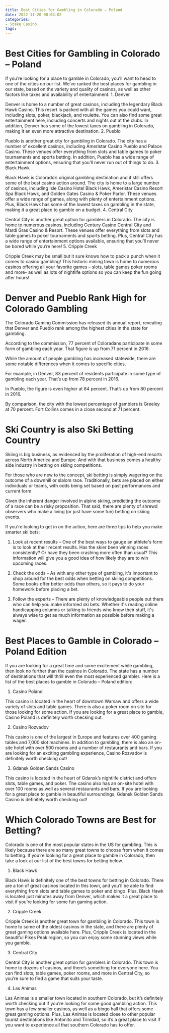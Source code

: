 ```yaml
---
title: Best Cities for Gambling in Colorado – Poland
date: 2022-11-20 08:04:02
categories:
- Stake Casino
tags:
---
```



#  Best Cities for Gambling in Colorado – Poland

If you’re looking for a place to gamble in Colorado, you’ll want to head to one of the cities on our list. We’ve ranked the best places for gambling in our state, based on the variety and quality of casinos, as well as other factors like taxes and availability of entertainment. 1. Denver

Denver is home to a number of great casinos, including the legendary Black Hawk Casino. This resort is packed with all the games you could want, including slots, poker, blackjack, and roulette. You can also find some great entertainment here, including concerts and nights out at the clubs. In addition, Denver has some of the lowest taxes on gambling in Colorado, making it an even more attractive destination. 2. Pueblo

Pueblo is another great city for gambling in Colorado. The city has a number of excellent casinos, including Ameristar Casino Pueblo and Palace Casino. These venues offer everything from slots and table games to poker tournaments and sports betting. In addition, Pueblo has a wide range of entertainment options, ensuring that you’ll never run out of things to do. 3. Black Hawk

Black Hawk is Colorado’s original gambling destination and it still offers some of the best casino action around. The city is home to a large number of casinos, including Isle Casino Hotel Black Hawk, Ameristar Casino Resort Spa Black Hawk, and Golden Gates Casino & Poker Parlor. These venues offer a wide range of games, along with plenty of entertainment options. Plus, Black Hawk has some of the lowest taxes on gambling in the state, making it a great place to gamble on a budget. 4. Central City

Central City is another great option for gamblers in Colorado. The city is home to numerous casinos, including Century Casino Central City and Mardi Gras Casino & Resort. These venues offer everything from slots and table games to poker tournaments and sports betting. Plus, Central City has a wide range of entertainment options available, ensuring that you’ll never be bored while you’re here! 5. Cripple Creek

Cripple Creek may be small but it sure knows how to pack a punch when it comes to casino gambling! This historic mining town is home to numerous casinos offering all your favorite games – slots, table games poker rooms and more- as well as lots of nightlife options so you can keep the fun going after hours!

#  Denver and Pueblo Rank High for Colorado Gambling

The Colorado Gaming Commission has released its annual report, revealing that
Denver and Pueblo rank among the highest cities in the state for gambling.

According to the commission, 77 percent of Coloradans participate in some form of gambling each year. That figure is up from 71 percent in 2016.

While the amount of people gambling has increased statewide, there are some notable differences when it comes to specific cities.

For example, in Denver, 83 percent of residents participate in some type of gambling each year. That’s up from 78 percent in 2016.

In Pueblo, the figure is even higher at 84 percent. That’s up from 80 percent in 2016.

By comparison, the city with the lowest percentage of gamblers is Greeley at 70 percent. Fort Collins comes in a close second at 71 percent.

#  Ski Country is also Ski Betting Country

 Skiing is big business, as evidenced by the proliferation of high-end resorts across North America and Europe. And with that business comes a healthy side industry in betting on skiing competitions.

For those who are new to the concept, ski betting is simply wagering on the outcome of a downhill or slalom race. Traditionally, bets are placed on either individuals or teams, with odds being set based on past performances and current form.

Given the inherent danger involved in alpine skiing, predicting the outcome of a race can be a risky proposition. That said, there are plenty of shrewd observers who make a living (or just have some fun) betting on skiing events.

If you're looking to get in on the action, here are three tips to help you make smarter ski bets:

1. Look at recent results – One of the best ways to gauge an athlete's form is to look at their recent results. Has the skier been winning races consistently? Or have they been crashing more often than usual? This information will give you a good idea of how likely they are to win upcoming races.

2. Check the odds – As with any other type of gambling, it's important to shop around for the best odds when betting on skiing competitions. Some books offer better odds than others, so it pays to do your homework before placing a bet.

3. Follow the experts – There are plenty of knowledgeable people out there who can help you make informed ski bets. Whether it's reading online handicapping columns or talking to friends who know their stuff, it's always wise to get as much information as possible before making a wager.

#  Best Places to Gamble in Colorado – Poland Edition

If you are looking for a great time and some excitement while gambling, then look no further than the casinos in Colorado. The state has a number of destinations that will thrill even the most experienced gambler. Here is a list of the best places to gamble in Colorado – Poland edition:

1. Casino Poland

This casino is located in the heart of downtown Warsaw and offers a wide variety of slots and table games. There is also a poker room on site for those looking for some action. If you are looking for a great place to gamble, Casino Poland is definitely worth checking out.

2. Casino Rozvadov

This casino is one of the largest in Europe and features over 400 gaming tables and 7,000 slot machines. In addition to gambling, there is also an on-site hotel with over 500 rooms and a number of restaurants and bars. If you are looking for an exciting gambling experience, Casino Rozvadov is definitely worth checking out!

3. Gdansk Golden Sands Casino

This casino is located in the heart of Gdansk’s nightlife district and offers slots, table games, and poker. The casino also has an on-site hotel with over 100 rooms as well as several restaurants and bars. If you are looking for a great place to gamble in beautiful surroundings, Gdansk Golden Sands Casino is definitely worth checking out!

#  Which Colorado Towns are Best for Betting?

Colorado is one of the most popular states in the US for gambling. This is likely because there are so many great towns to choose from when it comes to betting. If you’re looking for a great place to gamble in Colorado, then take a look at our list of the best towns for betting below.

1. Black Hawk

Black Hawk is definitely one of the best towns for betting in Colorado. There are a ton of great casinos located in this town, and you’ll be able to find everything from slots and table games to poker and bingo. Plus, Black Hawk is located just minutes away from Denver, which makes it a great place to visit if you’re looking for some fun gaming action.

2. Cripple Creek

Cripple Creek is another great town for gambling in Colorado. This town is home to some of the oldest casinos in the state, and there are plenty of great gaming options available here. Plus, Cripple Creek is located in the beautiful Pikes Peak region, so you can enjoy some stunning views while you gamble.

3. Central City

Central City is another great option for gamblers in Colorado. This town is home to dozens of casinos, and there’s something for everyone here. You can find slots, table games, poker rooms, and more in Central City, so you’re sure to find a game that suits your taste.

4. Las Animas

Las Animas is a smaller town located in southern Colorado, but it’s definitely worth checking out if you’re looking for some good gambling action. This town has a few smaller casinos, as well as a bingo hall that offers some great gaming options. Plus, Las Animas is located close to other popular tourist destinations like Antonito and Trinidad, so it’s a great place to visit if you want to experience all that southern Colorado has to offer.